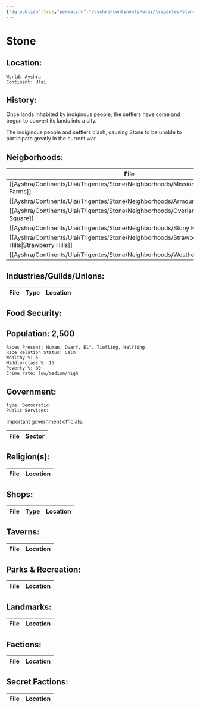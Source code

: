 ```yaml
---
{"dg-publish":true,"permalink":"/ayshra/continents/ulai/trigentes/stone/stone/"}
---
```


# Stone

## Location:
	World: Ayshra
	Continent: Ulai
	

## History:
Once lands inhabited by indiginous people, the settlers have come and begun to convert its lands into a city. 

The indiginous people and settlers clash, causing Stone to be unable to participate greatly in the current war. 

## Neigborhoods:
| File                                                                                           | Type                            | Summary |
| ---------------------------------------------------------------------------------------------- | ------------------------------- | ------- |
| [[Ayshra/Continents/Ulai/Trigentes/Stone/Neighborhoods/Mission Farms\|Mission Farms]]       | agriculture                     | \-      |
| [[Ayshra/Continents/Ulai/Trigentes/Stone/Neighborhoods/Armourdale\|Armourdale]]             | industry                        | \-      |
| [[Ayshra/Continents/Ulai/Trigentes/Stone/Neighborhoods/Overland Square\|Overland Square]]   | residential/commercial/industry | \-      |
| [[Ayshra/Continents/Ulai/Trigentes/Stone/Neighborhoods/Stony Point\|Stony Point]]           | residential                     | \-      |
| [[Ayshra/Continents/Ulai/Trigentes/Stone/Neighborhoods/Strawberry Hills\|Strawberry Hills]] | residential/commercial          | \-      |
| [[Ayshra/Continents/Ulai/Trigentes/Stone/Neighborhoods/Westheights\|Westheights]]           | residential                     | \-      |


## Industries/Guilds/Unions:
| File | Type | Location |
| ---- | ---- | -------- |

## Food Security:

## Population: 2,500 

	Races Present: Human, Dwarf, Elf, Tiefling, Halfling. 
	Race Relation Status: Calm
	Wealthy %: 5
	Middle-class %: 15
	Poverty %: 80
	Crime rate: low/medium/high
	

## Government:
	type: Democratic
	Public Services: 

Important government officials:

| File | Sector |
| ---- | ------ |


## Religion(s):
| File | Location |
| ---- | -------- |

## Shops:
| File | Type | Location |
| ---- | ---- | -------- |

## Taverns:
| File | Location |
| ---- | -------- |

## Parks & Recreation:
| File | Location |
| ---- | -------- |

## Landmarks:
| File | Location |
| ---- | -------- |

## Factions:
| File | Location |
| ---- | -------- |

## Secret Factions:
| File | Location |
| ---- | -------- |


